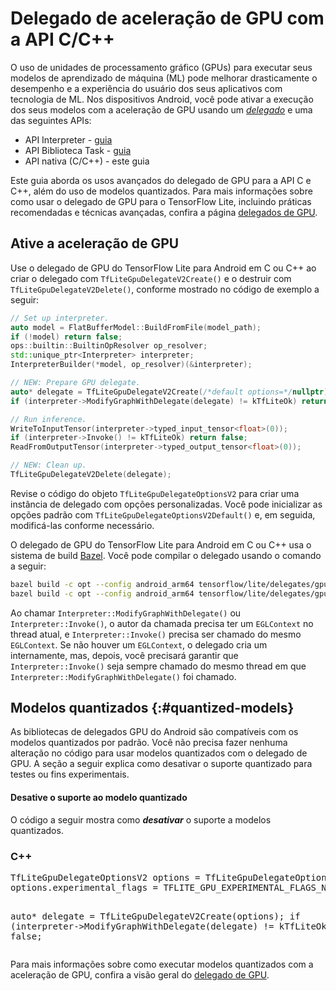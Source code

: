 # Delegado de aceleração de GPU com a API C/C++

O uso de unidades de processamento gráfico (GPUs) para executar seus modelos de aprendizado de máquina (ML) pode melhorar drasticamente o desempenho e a experiência do usuário dos seus aplicativos com tecnologia de ML. Nos dispositivos Android, você pode ativar a execução dos seus modelos com a aceleração de GPU usando um [*delegado*](../../performance/delegates) e uma das seguintes APIs:

- API Interpreter - [guia](./gpu)
- API Biblioteca Task - [guia](./gpu_task)
- API nativa (C/C++) - este guia

Este guia aborda os usos avançados do delegado de GPU para a API C e C++, além do uso de modelos quantizados. Para mais informações sobre como usar o delegado de GPU para o TensorFlow Lite, incluindo práticas recomendadas e técnicas avançadas, confira a página [delegados de GPU](../../performance/gpu).

## Ative a aceleração de GPU

Use o delegado de GPU do TensorFlow Lite para Android em C ou C++ ao criar o delegado com `TfLiteGpuDelegateV2Create()` e o destruir com `TfLiteGpuDelegateV2Delete()`, conforme mostrado no código de exemplo a seguir:

```c++
// Set up interpreter.
auto model = FlatBufferModel::BuildFromFile(model_path);
if (!model) return false;
ops::builtin::BuiltinOpResolver op_resolver;
std::unique_ptr<Interpreter> interpreter;
InterpreterBuilder(*model, op_resolver)(&interpreter);

// NEW: Prepare GPU delegate.
auto* delegate = TfLiteGpuDelegateV2Create(/*default options=*/nullptr);
if (interpreter->ModifyGraphWithDelegate(delegate) != kTfLiteOk) return false;

// Run inference.
WriteToInputTensor(interpreter->typed_input_tensor<float>(0));
if (interpreter->Invoke() != kTfLiteOk) return false;
ReadFromOutputTensor(interpreter->typed_output_tensor<float>(0));

// NEW: Clean up.
TfLiteGpuDelegateV2Delete(delegate);
```

Revise o código do objeto `TfLiteGpuDelegateOptionsV2` para criar uma instância de delegado com opções personalizadas. Você pode inicializar as opções padrão com `TfLiteGpuDelegateOptionsV2Default()` e, em seguida, modificá-las conforme necessário.

O delegado de GPU do TensorFlow Lite para Android em C ou C++ usa o sistema de build [Bazel](https://bazel.io). Você pode compilar o delegado usando o comando a seguir:

```sh
bazel build -c opt --config android_arm64 tensorflow/lite/delegates/gpu:delegate                           # for static library
bazel build -c opt --config android_arm64 tensorflow/lite/delegates/gpu:libtensorflowlite_gpu_delegate.so  # for dynamic library
```

Ao chamar `Interpreter::ModifyGraphWithDelegate()` ou `Interpreter::Invoke()`, o autor da chamada precisa ter um `EGLContext` no thread atual, e `Interpreter::Invoke()` precisa ser chamado do mesmo `EGLContext`. Se não houver um `EGLContext`, o delegado cria um internamente, mas, depois, você precisará garantir que `Interpreter::Invoke()` seja sempre chamado do mesmo thread em que `Interpreter::ModifyGraphWithDelegate()` foi chamado.

## Modelos quantizados {:#quantized-models}

As bibliotecas de delegados GPU do Android são compatíveis com os modelos quantizados por padrão. Você não precisa fazer nenhuma alteração no código para usar modelos quantizados com o delegado de GPU. A seção a seguir explica como desativar o suporte quantizado para testes ou fins experimentais.

#### Desative o suporte ao modelo quantizado

O código a seguir mostra como ***desativar*** o suporte a modelos quantizados.

<div>
  <devsite-selector>
    <section>
      <h3>C++</h3>
      <p></p>
<pre class="prettyprint lang-c++">TfLiteGpuDelegateOptionsV2 options = TfLiteGpuDelegateOptionsV2Default();
options.experimental_flags = TFLITE_GPU_EXPERIMENTAL_FLAGS_NONE;

auto* delegate = TfLiteGpuDelegateV2Create(options);
if (interpreter-&gt;ModifyGraphWithDelegate(delegate) != kTfLiteOk) return false;
      </pre>
    </section>
  </devsite-selector>
</div>

Para mais informações sobre como executar modelos quantizados com a aceleração de GPU, confira a visão geral do [delegado de GPU](../../performance/gpu#quantized-models).
